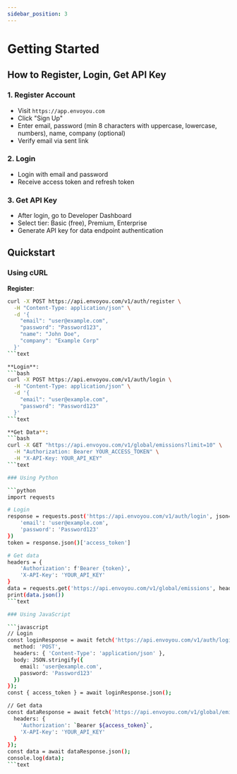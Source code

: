 ```yaml
---
sidebar_position: 3
---
```


# Getting Started

## How to Register, Login, Get API Key

### 1. Register Account
- Visit `https://app.envoyou.com`
- Click "Sign Up"
- Enter email, password (min 8 characters with uppercase, lowercase, numbers), name, company (optional)
- Verify email via sent link

### 2. Login
- Login with email and password
- Receive access token and refresh token

### 3. Get API Key
- After login, go to Developer Dashboard
- Select tier: Basic (free), Premium, Enterprise
- Generate API key for data endpoint authentication

## Quickstart

### Using cURL

**Register**:
```bash
curl -X POST https://api.envoyou.com/v1/auth/register \
  -H "Content-Type: application/json" \
  -d '{
    "email": "user@example.com",
    "password": "Password123",
    "name": "John Doe",
    "company": "Example Corp"
  }'
```text

**Login**:
```bash
curl -X POST https://api.envoyou.com/v1/auth/login \
  -H "Content-Type: application/json" \
  -d '{
    "email": "user@example.com",
    "password": "Password123"
  }'
```text

**Get Data**:
```bash
curl -X GET "https://api.envoyou.com/v1/global/emissions?limit=10" \
  -H "Authorization: Bearer YOUR_ACCESS_TOKEN" \
  -H "X-API-Key: YOUR_API_KEY"
```text

### Using Python

```python
import requests

# Login
response = requests.post('https://api.envoyou.com/v1/auth/login', json={
    'email': 'user@example.com',
    'password': 'Password123'
})
token = response.json()['access_token']

# Get data
headers = {
    'Authorization': f'Bearer {token}',
    'X-API-Key': 'YOUR_API_KEY'
}
data = requests.get('https://api.envoyou.com/v1/global/emissions', headers=headers)
print(data.json())
```text

### Using JavaScript

```javascript
// Login
const loginResponse = await fetch('https://api.envoyou.com/v1/auth/login', {
  method: 'POST',
  headers: { 'Content-Type': 'application/json' },
  body: JSON.stringify({
    email: 'user@example.com',
    password: 'Password123'
  })
});
const { access_token } = await loginResponse.json();

// Get data
const dataResponse = await fetch('https://api.envoyou.com/v1/global/emissions', {
  headers: {
    'Authorization': `Bearer ${access_token}`,
    'X-API-Key': 'YOUR_API_KEY'
  }
});
const data = await dataResponse.json();
console.log(data);
```text